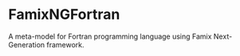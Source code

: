 # FamixNGFortran
A meta-model for Fortran programming language using Famix Next-Generation framework.
